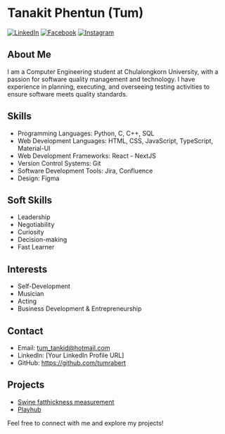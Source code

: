 # Tanakit Phentun (Tum)

[![LinkedIn](https://img.shields.io/badge/LinkedIn-Connect-blue)](https://www.linkedin.com/in/tumrabert/)
[![Facebook](https://img.shields.io/badge/Facebook-Follow-blue)](https://www.facebook.com/tumrabert/)
[![Instagram](https://img.shields.io/badge/Instagram-Follow-blue)](https://www.facebook.com/tumrabertt/)

## About Me

I am a Computer Engineering student at Chulalongkorn University, with a passion for software quality management and technology. I have experience in planning, executing, and overseeing testing activities to ensure software meets quality standards.

## Skills

- Programming Languages: Python, C, C++, SQL
- Web Development Languages: HTML, CSS, JavaScript, TypeScript, Material-UI
- Web Development Frameworks: React - NextJS
- Version Control Systems: Git
- Software Development Tools: Jira, Confluence
- Design: Figma

## Soft Skills

- Leadership
- Negotiability
- Curiosity
- Decision-making
- Fast Learner

## Interests

- Self-Development
- Musician
- Acting
- Business Development & Entrepreneurship

## Contact

- Email: tum_tankid@hotmail.com
- LinkedIn: [Your LinkedIn Profile URL]
- GitHub: https://github.com/tumrabert

## Projects

- [Swine fatthickness measurement]()
- [Playhub](https://github.com/2110336-2565-2/sec3-group13-playhub)

Feel free to connect with me and explore my projects!

<!---
tumrabert/tumrabert is a ✨ special ✨ repository because its `README.md` (this file) appears on your GitHub profile.
You can click the Preview link to take a look at your changes.
--->

